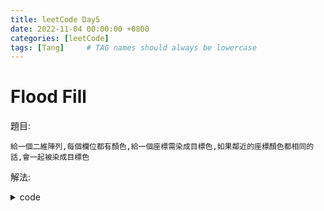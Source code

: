 ```yaml
---
title: leetCode Day5
date: 2022-11-04 00:00:00 +0800
categories: [leetCode]
tags: [Tang]     # TAG names should always be lowercase
---
```


# Flood Fill

題目:

    給一個二維陣列,每個欄位都有顏色,給一個座標需染成目標色,如果鄰近的座標顏色都相同的話,會一起被染成目標色



解法:

    


<details> <summary>code</summary>
<pre><code>
func floodFill(image [][]int, sr int, sc int, color int) [][]int {
    if image[sr][sc] == color {
        return image
    }
    var offset = [][]int{{0, 1}, {0, -1}, {1, 0}, {-1, 0}}

    oldColor := image[sr][sc]
    m := len(image)
    n := len(image[0])
    
    image[sr][sc] = color
    for _, value := range offset {
        x := sr + value[0]
        y := sc + value[1]
        if x >= 0 && x < m && y >= 0 && y < n && image[x][y] == oldColor {
            floodFill(image, x, y, color)
        }
    }
    
    return image
}
</code></pre>
</details>